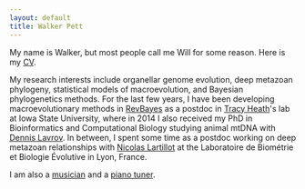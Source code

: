 ```yaml
---
layout: default
title: Walker Pett
---
```


My name is Walker, but most people call me Will for some reason.
Here is my [CV](assets/cv.pdf).

My research interests include organellar genome evolution, deep metazoan phylogeny, statistical models of macroevolution, and Bayesian phylogenetics methods.
For the last few years, I have been developing macroevolutionary methods in [RevBayes](revbayes.com) as a postdoc in [Tracy Heath](http://phyloworks.org/)'s lab at Iowa State University, where in 2014 I 
also received my PhD in Bioinformatics and Computational Biology studying animal mtDNA 
with [Dennis Lavrov](https://sites.google.com/site/dennislavrov).
In between, I spent some time as a postdoc working on deep metazoan relationships with 
[Nicolas Lartillot](http://megasun.bch.umontreal.ca/People/lartillot/www/index.htm) at 
the Laboratoire de Biom&eacute;trie et Biologie &Eacute;volutive in Lyon, France.

I am also a [musician](https://www.instagram.com/bittercanyon/) and a [piano tuner](https://www.instagram.com/walkertuner/).
